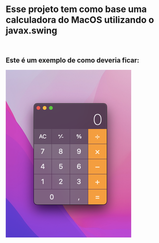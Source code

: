 <h1>Esse projeto tem como base uma calculadora
do MacOS utilizando o javax.swing</h1>
<br>
<h2>Este é um exemplo de como deveria ficar:</h2>
<img src="forReadMe/calc.png" alt="Imagem da calculadora no mac">